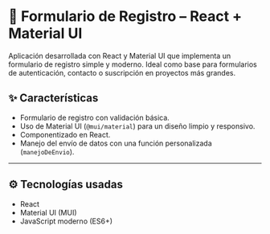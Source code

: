 # 📝 Formulario de Registro – React + Material UI

Aplicación desarrollada con React y Material UI que implementa un formulario de registro simple y moderno. Ideal como base para formularios de autenticación, contacto o suscripción en proyectos más grandes.

## ✨ Características

- Formulario de registro con validación básica.
- Uso de Material UI (`@mui/material`) para un diseño limpio y responsivo.
- Componentizado en React.
- Manejo del envío de datos con una función personalizada (`manejoDeEnvio`).

---

## ⚙️ Tecnologías usadas

- React
- Material UI (MUI)
- JavaScript moderno (ES6+)


